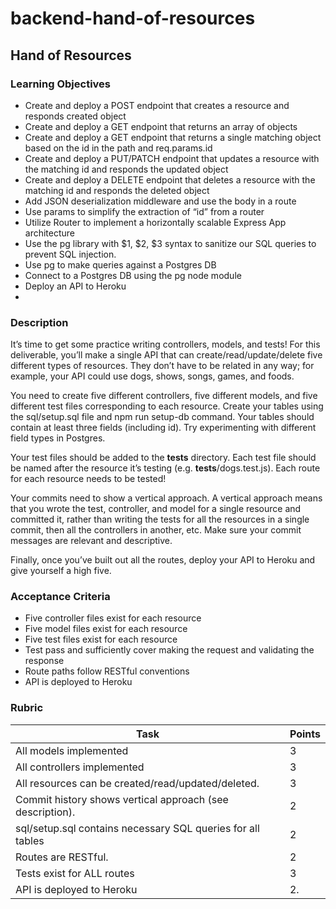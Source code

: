 # backend-hand-of-resources

## Hand of Resources
### Learning Objectives
- Create and deploy a POST endpoint that creates a resource and responds created object
- Create and deploy a GET endpoint that returns an array of objects
- Create and deploy a GET endpoint that returns a single matching object based on the id in the path and req.params.id
- Create and deploy a PUT/PATCH endpoint that updates a resource with the matching id and responds the updated object
- Create and deploy a DELETE endpoint that deletes a resource with the matching id and responds the deleted object
- Add JSON deserialization middleware and use the body in a route
- Use params to simplify the extraction of “id” from a router
- Utilize Router to implement a horizontally scalable Express App architecture
- Use the pg library with $1, $2, $3 syntax to sanitize our SQL queries to prevent SQL injection.
- Use pg to make queries against a Postgres DB
- Connect to a Postgres DB using the pg node module
- Deploy an API to Heroku
-
### Description
It’s time to get some practice writing controllers, models, and tests! For this deliverable, you’ll make a single API that can create/read/update/delete five different types of resources. They don’t have to be related in any way; for example, your API could use dogs, shows, songs, games, and foods.

You need to create five different controllers, five different models, and five different test files corresponding to each resource. Create your tables using the sql/setup.sql file and npm run setup-db command. Your tables should contain at least three fields (including id). Try experimenting with different field types in Postgres.

Your test files should be added to the __tests__ directory. Each test file should be named after the resource it’s testing (e.g. __tests__/dogs.test.js). Each route for each resource needs to be tested!

Your commits need to show a vertical approach. A vertical approach means that you wrote the test, controller, and model for a single resource and committed it, rather than writing the tests for all the resources in a single commit, then all the controllers in another, etc. Make sure your commit messages are relevant and descriptive.

Finally, once you’ve built out all the routes, deploy your API to Heroku and give yourself a high five.

### Acceptance Criteria
- Five controller files exist for each resource
- Five model files exist for each resource
- Five test files exist for each resource
- Test pass and sufficiently cover making the request and validating the response
- Route paths follow RESTful conventions
- API is deployed to Heroku

### Rubric
| Task	                                                      | Points |
| ----------------------------------------------------------- | ------ |
| All models implemented                                      | 3      |
| All controllers implemented	                                | 3      |
| All resources can be created/read/updated/deleted.          |	3      |
| Commit history shows vertical approach (see description).   |	2      |
| sql/setup.sql contains necessary SQL queries for all tables |	2      |
| Routes are RESTful.                     	                  | 2      |
| Tests exist for ALL routes                                  |	3      |
| API is deployed to Heroku                                   |	2.     |
